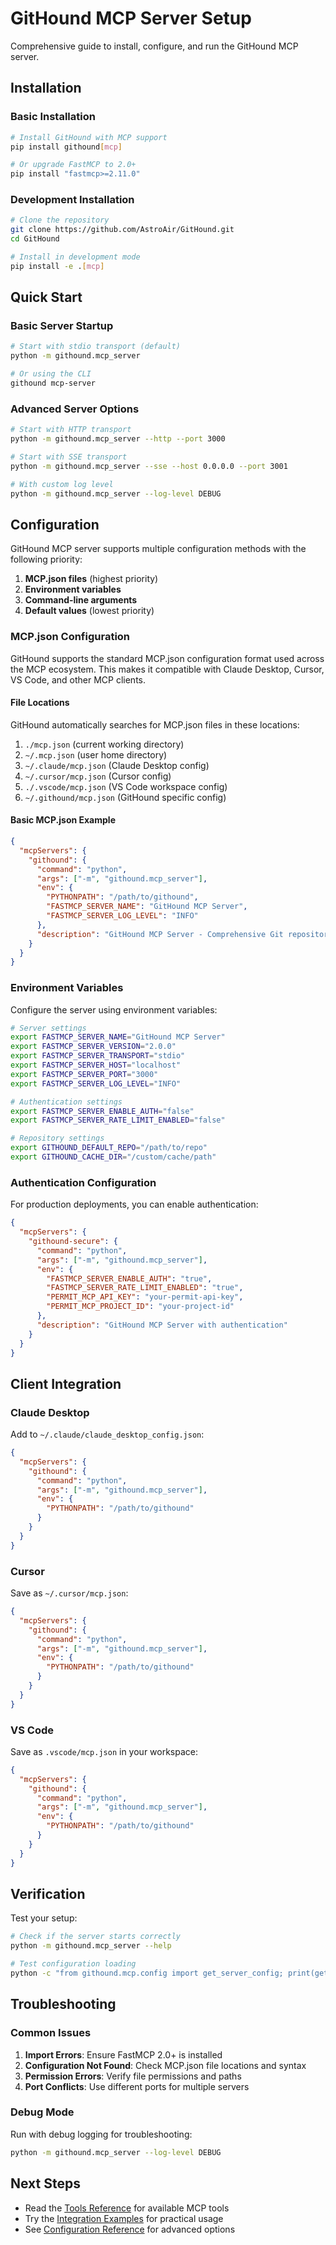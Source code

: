 # GitHound MCP Server Setup

Comprehensive guide to install, configure, and run the GitHound MCP server.

## Installation

### Basic Installation

```bash
# Install GitHound with MCP support
pip install githound[mcp]

# Or upgrade FastMCP to 2.0+
pip install "fastmcp>=2.11.0"
```

### Development Installation

```bash
# Clone the repository
git clone https://github.com/AstroAir/GitHound.git
cd GitHound

# Install in development mode
pip install -e .[mcp]
```

## Quick Start

### Basic Server Startup

```bash
# Start with stdio transport (default)
python -m githound.mcp_server

# Or using the CLI
githound mcp-server
```

### Advanced Server Options

```bash
# Start with HTTP transport
python -m githound.mcp_server --http --port 3000

# Start with SSE transport
python -m githound.mcp_server --sse --host 0.0.0.0 --port 3001

# With custom log level
python -m githound.mcp_server --log-level DEBUG
```

## Configuration

GitHound MCP server supports multiple configuration methods with the following priority:

1. **MCP.json files** (highest priority)
2. **Environment variables**
3. **Command-line arguments**
4. **Default values** (lowest priority)

### MCP.json Configuration

GitHound supports the standard MCP.json configuration format used across the MCP ecosystem. This makes it compatible with Claude Desktop, Cursor, VS Code, and other MCP clients.

#### File Locations

GitHound automatically searches for MCP.json files in these locations:

1. `./mcp.json` (current working directory)
2. `~/.mcp.json` (user home directory)
3. `~/.claude/mcp.json` (Claude Desktop config)
4. `~/.cursor/mcp.json` (Cursor config)
5. `./.vscode/mcp.json` (VS Code workspace config)
6. `~/.githound/mcp.json` (GitHound specific config)

#### Basic MCP.json Example

```json
{
  "mcpServers": {
    "githound": {
      "command": "python",
      "args": ["-m", "githound.mcp_server"],
      "env": {
        "PYTHONPATH": "/path/to/githound",
        "FASTMCP_SERVER_NAME": "GitHound MCP Server",
        "FASTMCP_SERVER_LOG_LEVEL": "INFO"
      },
      "description": "GitHound MCP Server - Comprehensive Git repository analysis"
    }
  }
}
```

### Environment Variables

Configure the server using environment variables:

```bash
# Server settings
export FASTMCP_SERVER_NAME="GitHound MCP Server"
export FASTMCP_SERVER_VERSION="2.0.0"
export FASTMCP_SERVER_TRANSPORT="stdio"
export FASTMCP_SERVER_HOST="localhost"
export FASTMCP_SERVER_PORT="3000"
export FASTMCP_SERVER_LOG_LEVEL="INFO"

# Authentication settings
export FASTMCP_SERVER_ENABLE_AUTH="false"
export FASTMCP_SERVER_RATE_LIMIT_ENABLED="false"

# Repository settings
export GITHOUND_DEFAULT_REPO="/path/to/repo"
export GITHOUND_CACHE_DIR="/custom/cache/path"
```

### Authentication Configuration

For production deployments, you can enable authentication:

```json
{
  "mcpServers": {
    "githound-secure": {
      "command": "python",
      "args": ["-m", "githound.mcp_server"],
      "env": {
        "FASTMCP_SERVER_ENABLE_AUTH": "true",
        "FASTMCP_SERVER_RATE_LIMIT_ENABLED": "true",
        "PERMIT_MCP_API_KEY": "your-permit-api-key",
        "PERMIT_MCP_PROJECT_ID": "your-project-id"
      },
      "description": "GitHound MCP Server with authentication"
    }
  }
}
```

## Client Integration

### Claude Desktop

Add to `~/.claude/claude_desktop_config.json`:

```json
{
  "mcpServers": {
    "githound": {
      "command": "python",
      "args": ["-m", "githound.mcp_server"],
      "env": {
        "PYTHONPATH": "/path/to/githound"
      }
    }
  }
}
```

### Cursor

Save as `~/.cursor/mcp.json`:

```json
{
  "mcpServers": {
    "githound": {
      "command": "python",
      "args": ["-m", "githound.mcp_server"],
      "env": {
        "PYTHONPATH": "/path/to/githound"
      }
    }
  }
}
```

### VS Code

Save as `.vscode/mcp.json` in your workspace:

```json
{
  "mcpServers": {
    "githound": {
      "command": "python",
      "args": ["-m", "githound.mcp_server"],
      "env": {
        "PYTHONPATH": "/path/to/githound"
      }
    }
  }
}
```

## Verification

Test your setup:

```bash
# Check if the server starts correctly
python -m githound.mcp_server --help

# Test configuration loading
python -c "from githound.mcp.config import get_server_config; print(get_server_config())"
```

## Troubleshooting

### Common Issues

1. **Import Errors**: Ensure FastMCP 2.0+ is installed
2. **Configuration Not Found**: Check MCP.json file locations and syntax
3. **Permission Errors**: Verify file permissions and paths
4. **Port Conflicts**: Use different ports for multiple servers

### Debug Mode

Run with debug logging for troubleshooting:

```bash
python -m githound.mcp_server --log-level DEBUG
```

## Next Steps

- Read the [Tools Reference](tools-reference.md) for available MCP tools
- Try the [Integration Examples](integration-examples.md) for practical usage
- See [Configuration Reference](configuration.md) for advanced options
